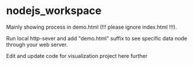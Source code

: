 # nodejs_workspace
Mainly showing process in demo.html (!!! please ignore index.html !!!).

Run local http-sever and add "demo.html" suffix to see specific data node through your web server.



Edit and update code for visualization project here further
